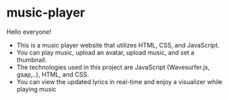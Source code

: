 # music-player
Hello everyone!

- This is a music player website that utilizes HTML, CSS, and JavaScript.
- You can play music, upload an avatar, upload music, and set a thumbnail.
- The technologies used in this project are JavaScript (Wavesurfer.js, gsap,..), HTML, and CSS.
- You can view the updated lyrics in real-time and enjoy a visualizer while playing music